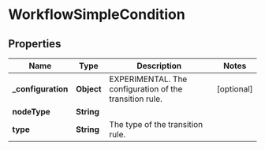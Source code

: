 # WorkflowSimpleCondition

## Properties
Name | Type | Description | Notes
------------ | ------------- | ------------- | -------------
**_configuration** | **Object** | EXPERIMENTAL. The configuration of the transition rule. |  [optional]
**nodeType** | **String** |  | 
**type** | **String** | The type of the transition rule. | 
